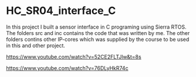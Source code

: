 # HC_SR04_interface_C
In this project I built a sensor interface in C programing using Sierra RTOS.
The folders src and inc contains the code that was written by me.
The other folders contins other IP-cores which was supplied by the course to 
be used in this and other project.

https://www.youtube.com/watch?v=52CE2FLTJlw&t=8s

https://www.youtube.com/watch?v=76DLyHkR74c
